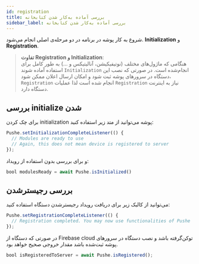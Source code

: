 ```yaml
---
id: registration
title: بررسی آماده‌ به‌کار شدن کتابخانه
sidebar_label: بررسی آماده‌ به‌کار شدن کتابخانه
---
```


شروع به کار پوشه در برنامه در دو مرحله‌ی اصلی انجام می‌شود. **Initialization** و **Registration**.

> **تفاوت Registration و Initialization**:    
> هنگامی که ماژول‌های مختلف (نوتیفیکیشن، آنالیتیکس و ...) به طور کامل برای استفاده آماده شوند `Initialization` انجام‌شده است.
> در صورتی که نصب این دستگاه در سرورهای پوشه ثبت شود و امکان ارسال اعلان ممکن شود، `Registration` انجام‌ شده است
> لذا عملیات `Registration` نیاز به اینترنت دستگاه‌ دارد.

## بررسی initialize شدن
 برای چک کردن initialization پوشه می‌توانید از متد زیر استفاده کنید:


```js
Pushe.setInitializationCompleteListener(() {
  // Modules are ready to use
  // Again, this does not mean device is registered to server
});
```

و برای بررسی بدون استفاده از رویداد:

```js
bool modulesReady = await Pushe.isInitialized()
```

## بررسی رجیستر‌شدن

می‌توانید از کالبک زیر برای دریافت رویداد رجیسترشدن دستگاه استفاده کنید:

```js
Pushe.setRegistrationCompleteListener(() {
  // Registration completed. You may now use functionalities of Pushe
});
```

در صورتی که دستگاه از Firebase cloud توکن‌گرفته باشد و نصب دستگاه در سرور‌های پوشه ثبت‌شده باشد مقدار خروجی صحیح خواهد بود.

```js
bool isRegisteredToServer = await Pushe.isRegistered();

```